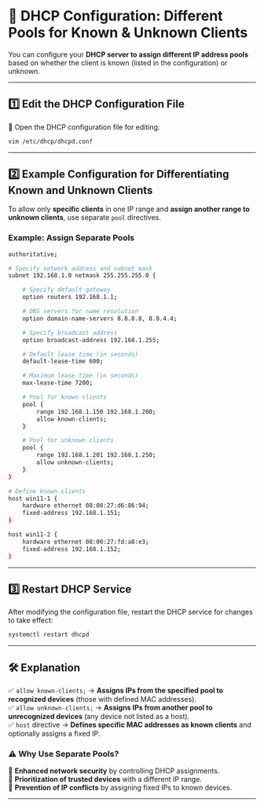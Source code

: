 
# **🔄 DHCP Configuration: Different Pools for Known & Unknown Clients**  

You can configure your **DHCP server to assign different IP address pools** based on whether the client is known (listed in the configuration) or unknown.  

---

## **1️⃣ Edit the DHCP Configuration File**  

📝 Open the DHCP configuration file for editing:  
```bash
vim /etc/dhcp/dhcpd.conf
```

---

## **2️⃣ Example Configuration for Differentiating Known and Unknown Clients**  

To allow only **specific clients** in one IP range and **assign another range to unknown clients**, use separate `pool` directives.  

### **Example: Assign Separate Pools**  

```bash
authoritative;

# Specify network address and subnet mask
subnet 192.168.1.0 netmask 255.255.255.0 {

    # Specify default gateway
    option routers 192.168.1.1;

    # DNS servers for name resolution
    option domain-name-servers 8.8.8.8, 8.8.4.4;

    # Specify broadcast address
    option broadcast-address 192.168.1.255;

    # Default lease time (in seconds)
    default-lease-time 600;

    # Maximum lease time (in seconds)
    max-lease-time 7200;

    # Pool for known clients
    pool {
        range 192.168.1.150 192.168.1.200;
        allow known-clients;
    }

    # Pool for unknown clients
    pool {
        range 192.168.1.201 192.168.1.250;
        allow unknown-clients;
    }
}

# Define known clients
host win11-1 {
    hardware ethernet 08:00:27:d6:86:94;
    fixed-address 192.168.1.151;
}

host win11-2 {
    hardware ethernet 08:00:27:fd:a8:e3;
    fixed-address 192.168.1.152;
}
```

---

## **3️⃣ Restart DHCP Service**  

After modifying the configuration file, restart the DHCP service for changes to take effect:  

```bash
systemctl restart dhcpd
```

---

## **🛠️ Explanation**  

✅ `allow known-clients;` → **Assigns IPs from the specified pool to recognized devices** (those with defined MAC addresses).  
✅ `allow unknown-clients;` → **Assigns IPs from another pool to unrecognized devices** (any device not listed as a host).  
✅ `host` directive → **Defines specific MAC addresses as known clients** and optionally assigns a fixed IP.  

### **⚠️ Why Use Separate Pools?**  
🔹 **Enhanced network security** by controlling DHCP assignments.  
🔹 **Prioritization of trusted devices** with a different IP range.  
🔹 **Prevention of IP conflicts** by assigning fixed IPs to known devices.  

---
